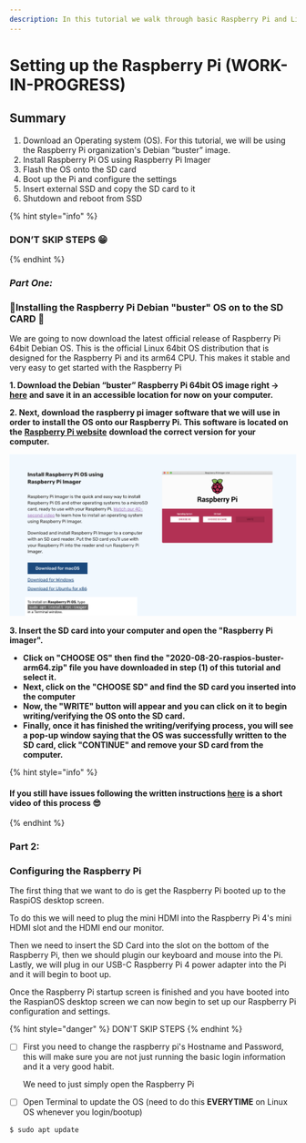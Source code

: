 ```yaml
---
description: In this tutorial we walk through basic Raspberry Pi and Linux Set Up
---
```


# Setting up the Raspberry Pi \(WORK-IN-PROGRESS\)

## Summary <a id="h.vrhvb96nxxe9"></a>

1. Download an Operating system \(OS\). For this tutorial, we will be using the Raspberry Pi organization's Debian “buster” image.
2. Install Raspberry Pi OS using Raspberry Pi Imager 
3. Flash the OS onto the SD card
4. Boot up the Pi and configure the settings 
5. Insert external SSD and copy the SD card to it
6. Shutdown and reboot from SSD



{% hint style="info" %}
### DON’T SKIP STEPS 😁
{% endhint %}

### _**Part One:**_

###  🍓Installing the Raspberry Pi Debian "buster" OS on to the SD CARD 🥧 <a id="h.lpv6ciisjqp3"></a>

We are going to now download the latest official release of Raspberry Pi 64bit Debian OS. This is the official Linux 64bit OS distribution that is designed for the Raspberry Pi and its arm64 CPU. This makes it stable and very easy to get started with the Raspberry Pi 

**1. Download the Debian “buster” Raspberry Pi 64bit OS image right -&gt;** [**here**](https://downloads.raspberrypi.org/raspios_arm64/images/raspios_arm64-2020-08-24/2020-08-20-raspios-buster-arm64.zip) **and save it in an accessible location for now on your computer.**  


**2. Next, download the raspberry pi imager software that we will use in order to install the OS onto our  Raspberry Pi. This software is located on the** [**Raspberry Pi website**](https://www.raspberrypi.org/software/) **download the correct version for your computer.** 

![](../../.gitbook/assets/screen-shot-2021-03-12-at-5.36.30-pm.png)

 **3. Insert the SD card into your computer and open the "Raspberry Pi imager".**

*  **Click on "CHOOSE OS"  then find the "2020-08-20-raspios-buster-arm64.zip" file you have downloaded in step \(1\) of this tutorial and select it.** 
* **Next, click on the "CHOOSE SD" and find the SD card you inserted into the computer** 
* **Now, the "WRITE" button will appear and you can click on it to begin writing/verifying the OS onto the SD card.**  
* **Finally, once it has finished the writing/verifying process, you will see a pop-up window saying that the OS was successfully written to the SD card, click "CONTINUE" and remove your SD card from the computer.** 

{% hint style="info" %}
#### **If you still have issues following the written instructions** [**here**](https://www.youtube.com/watch?v=J024soVgEeM) **is a short video of this process 😎**
{% endhint %}

### Part 2:

### Configuring the Raspberry Pi

  
The first thing that we want to do is get the Raspberry Pi booted up to the RaspiOS desktop screen.

 To do this we will need to plug the mini HDMI into the Raspberry Pi 4's mini HDMI slot and the HDMI end our monitor.  
  
 Then we need to insert the SD Card into the slot on the bottom of the Raspberry Pi, then we should plugin our keyboard and mouse into the Pi. Lastly, we will plug in our USB-C Raspberry Pi 4 power adapter into the Pi and it will begin to boot up.   
  
Once the Raspberry Pi startup screen is finished and you have booted into the RaspianOS desktop screen we can now begin to set up our Raspberry Pi configuration and settings.

{% hint style="danger" %}
DON'T SKIP STEPS 
{% endhint %}

* [ ] First you need to change the raspberry pi's Hostname and Password, this will make sure you are not just running the basic login information and it a very good habit.

  We need to just simply open the Raspberry Pi











* [ ] Open Terminal to update the OS \(need to do this **EVERYTIME** on Linux OS whenever you login/bootup\)

```text
$ sudo apt update
```

